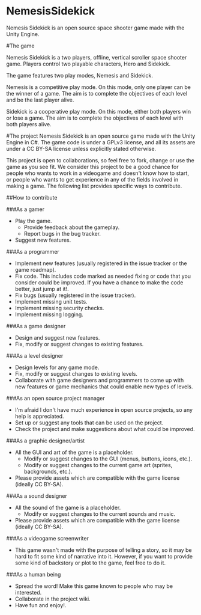 NemesisSidekick
===============

Nemesis Sidekick is an open source space shooter game made with the Unity Engine. 

#The game

Nemesis Sidekick is a two players, offline, vertical scroller space shooter game. Players control two playable characters, Hero and Sidekick.

The game features two play modes, Nemesis and Sidekick.

Nemesis is a competitive play mode. On this mode, only one player can be the winner of a game. The aim is to complete the objectives of each level and be the last player alive.

Sidekick is a cooperative play mode. On this mode, either both players win or lose a game. The aim is to complete the objectives of each level with both players alive.

#The project
Nemesis Sidekick is an open source game made with the Unity Engine in C#. The game code is under a GPLv3 license, and all its assets are under a CC BY-SA license unless explicitly stated otherwise.

This project is open to collaborations, so feel free to fork, change or use the game as you see fit. We consider this project to be a good chance for people who wants to work in a videogame and doesn't know how to start, or people who wants to get experience in any of the fields involved in making a game. The following list provides specific ways to contribute.

##How to contribute

###As a gamer
* Play the game.
  * Provide feedback about the gameplay.
  * Report bugs in the bug tracker.
* Suggest new features.

###As a programmer
* Implement new features (usually registered in the issue tracker or the game roadmap).
* Fix code. This includes code marked as needed fixing or code that you consider could be improved. If you have a chance to make the code better, just jump at it!.
* Fix bugs (usually registered in the issue tracker).
* Implement missing unit tests.
* Implement missing security checks.
* Implement missing logging.

###As a game designer
* Design and suggest new features.
* Fix, modify or suggest changes to existing features.

###As a level designer
* Design levels for any game mode.
* Fix, modify or suggest changes to existing levels.
* Collaborate with game designers and programmers to come up with new features or game mechanics that could enable new types of levels.

###As an open source project manager
* I'm afraid I don't have much experience in open source projects, so any help is appreciated.
* Set up or suggest any tools that can be used on the project.
* Check the project and make suggestions about what could be improved.

###As a graphic designer/artist
* All the GUI and art of the game is a placeholder.
  * Modify or suggest changes to the GUI (menus, buttons, icons, etc.).
  * Modify or suggest changes to the current game art (sprites, backgrounds, etc.).
* Please provide assets which are compatible with the game license (ideally CC BY-SA).

###As a sound designer
* All the sound of the game is a placeholder.
  * Modify or suggest changes to the current sounds and music.
* Please provide assets which are compatible with the game license (ideally CC BY-SA).

###As a videogame screenwriter
* This game wasn't made with the purpose of telling a story, so it may be hard to fit some kind of narrative into it. However, if you want to provide some kind of backstory or plot to the game, feel free to do it.

###As a human being
* Spread the word! Make this game known to people who may be interested.
* Collaborate in the project wiki.
* Have fun and enjoy!.
